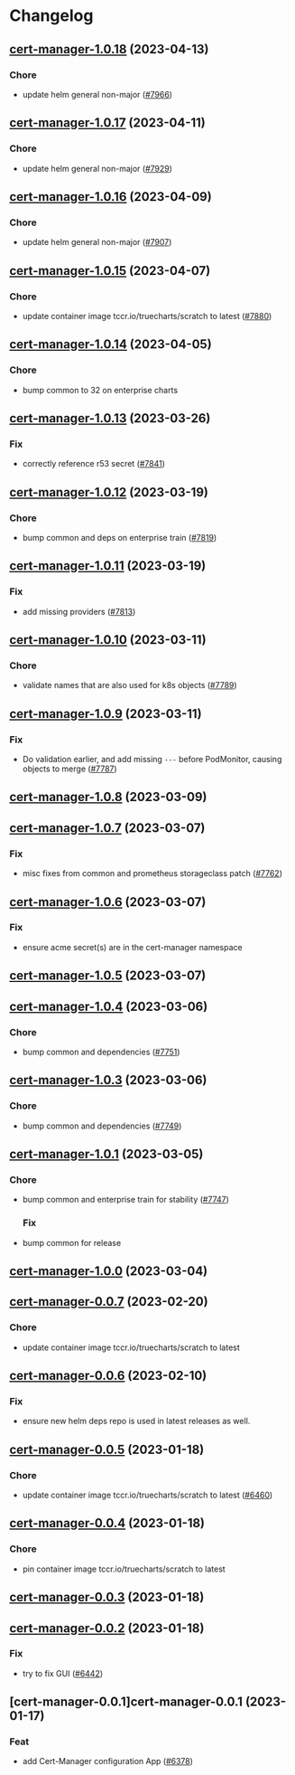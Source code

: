 # Changelog



## [cert-manager-1.0.18](https://github.com/truecharts/charts/compare/cert-manager-1.0.17...cert-manager-1.0.18) (2023-04-13)

### Chore

- update helm general non-major ([#7966](https://github.com/truecharts/charts/issues/7966))
  
  


## [cert-manager-1.0.17](https://github.com/truecharts/charts/compare/cert-manager-1.0.16...cert-manager-1.0.17) (2023-04-11)

### Chore

- update helm general non-major ([#7929](https://github.com/truecharts/charts/issues/7929))
  
  


## [cert-manager-1.0.16](https://github.com/truecharts/charts/compare/cert-manager-1.0.15...cert-manager-1.0.16) (2023-04-09)

### Chore

- update helm general non-major ([#7907](https://github.com/truecharts/charts/issues/7907))
  
  


## [cert-manager-1.0.15](https://github.com/truecharts/charts/compare/cert-manager-1.0.14...cert-manager-1.0.15) (2023-04-07)

### Chore

- update container image tccr.io/truecharts/scratch to latest ([#7880](https://github.com/truecharts/charts/issues/7880))
  
  


## [cert-manager-1.0.14](https://github.com/truecharts/charts/compare/cert-manager-1.0.13...cert-manager-1.0.14) (2023-04-05)

### Chore

- bump common to 32 on enterprise charts
  
  


## [cert-manager-1.0.13](https://github.com/truecharts/charts/compare/cert-manager-1.0.12...cert-manager-1.0.13) (2023-03-26)

### Fix

- correctly reference r53 secret ([#7841](https://github.com/truecharts/charts/issues/7841))
  
  


## [cert-manager-1.0.12](https://github.com/truecharts/charts/compare/cert-manager-1.0.11...cert-manager-1.0.12) (2023-03-19)

### Chore

- bump common and deps on enterprise train ([#7819](https://github.com/truecharts/charts/issues/7819))
  
  


## [cert-manager-1.0.11](https://github.com/truecharts/charts/compare/cert-manager-1.0.10...cert-manager-1.0.11) (2023-03-19)

### Fix

- add missing providers ([#7813](https://github.com/truecharts/charts/issues/7813))
  
  


## [cert-manager-1.0.10](https://github.com/truecharts/charts/compare/cert-manager-1.0.9...cert-manager-1.0.10) (2023-03-11)

### Chore

- validate names that are also used for k8s objects ([#7789](https://github.com/truecharts/charts/issues/7789))
  
  


## [cert-manager-1.0.9](https://github.com/truecharts/charts/compare/cert-manager-1.0.8...cert-manager-1.0.9) (2023-03-11)

### Fix

- Do validation earlier, and add missing `---` before PodMonitor, causing objects to merge ([#7787](https://github.com/truecharts/charts/issues/7787))
  
  


## [cert-manager-1.0.8](https://github.com/truecharts/charts/compare/cert-manager-1.0.7...cert-manager-1.0.8) (2023-03-09)




## [cert-manager-1.0.7](https://github.com/truecharts/charts/compare/cert-manager-1.0.6...cert-manager-1.0.7) (2023-03-07)

### Fix

- misc fixes from common and prometheus storageclass patch ([#7762](https://github.com/truecharts/charts/issues/7762))
  
  


## [cert-manager-1.0.6](https://github.com/truecharts/charts/compare/cert-manager-1.0.5...cert-manager-1.0.6) (2023-03-07)

### Fix

- ensure acme secret(s) are in the cert-manager namespace
  
  


## [cert-manager-1.0.5](https://github.com/truecharts/charts/compare/cert-manager-1.0.4...cert-manager-1.0.5) (2023-03-07)




## [cert-manager-1.0.4](https://github.com/truecharts/charts/compare/cert-manager-1.0.3...cert-manager-1.0.4) (2023-03-06)

### Chore

- bump common and dependencies ([#7751](https://github.com/truecharts/charts/issues/7751))
  
  


## [cert-manager-1.0.3](https://github.com/truecharts/charts/compare/cert-manager-1.0.1...cert-manager-1.0.3) (2023-03-06)

### Chore

- bump common and dependencies ([#7749](https://github.com/truecharts/charts/issues/7749))
  
  


## [cert-manager-1.0.1](https://github.com/truecharts/charts/compare/cert-manager-1.0.0...cert-manager-1.0.1) (2023-03-05)

### Chore

- bump common and enterprise train for stability ([#7747](https://github.com/truecharts/charts/issues/7747))
  
  ### Fix

- bump common for release
  
  


## [cert-manager-1.0.0](https://github.com/truecharts/charts/compare/cert-manager-0.0.7...cert-manager-1.0.0) (2023-03-04)




## [cert-manager-0.0.7](https://github.com/truecharts/charts/compare/cert-manager-0.0.6...cert-manager-0.0.7) (2023-02-20)

### Chore

- update container image tccr.io/truecharts/scratch to latest
  
  


## [cert-manager-0.0.6](https://github.com/truecharts/charts/compare/cert-manager-0.0.5...cert-manager-0.0.6) (2023-02-10)

### Fix

- ensure new helm deps repo is used in latest releases as well.
  
  


## [cert-manager-0.0.5](https://github.com/truecharts/charts/compare/cert-manager-0.0.4...cert-manager-0.0.5) (2023-01-18)

### Chore

- update container image tccr.io/truecharts/scratch to latest ([#6460](https://github.com/truecharts/charts/issues/6460))
  
  


## [cert-manager-0.0.4](https://github.com/truecharts/charts/compare/cert-manager-0.0.3...cert-manager-0.0.4) (2023-01-18)

### Chore

- pin container image tccr.io/truecharts/scratch to latest
  
  


## [cert-manager-0.0.3](https://github.com/truecharts/charts/compare/cert-manager-0.0.2...cert-manager-0.0.3) (2023-01-18)




## [cert-manager-0.0.2](https://github.com/truecharts/charts/compare/cert-manager-0.0.1...cert-manager-0.0.2) (2023-01-18)

### Fix

- try to fix GUI ([#6442](https://github.com/truecharts/charts/issues/6442))
  
  


## [cert-manager-0.0.1]cert-manager-0.0.1 (2023-01-17)

### Feat

- add Cert-Manager configuration App ([#6378](https://github.com/truecharts/charts/issues/6378))
  
  